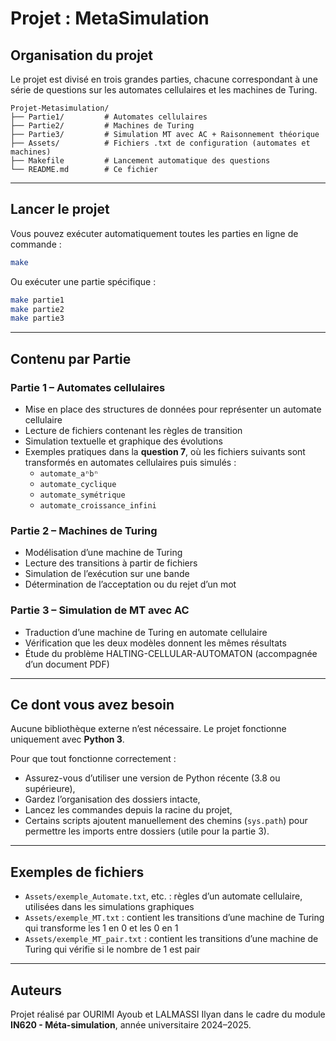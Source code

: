# Projet : MetaSimulation

## Organisation du projet

Le projet est divisé en trois grandes parties, chacune correspondant à une série de questions sur les automates cellulaires et les machines de Turing.

```
Projet-Metasimulation/
├── Partie1/         # Automates cellulaires
├── Partie2/         # Machines de Turing
├── Partie3/         # Simulation MT avec AC + Raisonnement théorique
├── Assets/          # Fichiers .txt de configuration (automates et machines)
├── Makefile         # Lancement automatique des questions
└── README.md        # Ce fichier
```

---

## Lancer le projet

Vous pouvez exécuter automatiquement toutes les parties en ligne de commande :

```bash
make
```

Ou exécuter une partie spécifique :

```bash
make partie1
make partie2
make partie3
```

---

##  Contenu par Partie

### Partie 1 – Automates cellulaires

- Mise en place des structures de données pour représenter un automate cellulaire
- Lecture de fichiers contenant les règles de transition
- Simulation textuelle et graphique des évolutions
- Exemples pratiques dans la **question 7**, où les fichiers suivants sont transformés en automates cellulaires puis simulés :
  - `automate_aⁿbⁿ`
  - `automate_cyclique`
  - `automate_symétrique`
  - `automate_croissance_infini`

### Partie 2 – Machines de Turing

- Modélisation d’une machine de Turing
- Lecture des transitions à partir de fichiers
- Simulation de l’exécution sur une bande
- Détermination de l’acceptation ou du rejet d’un mot

### Partie 3 – Simulation de MT avec AC

- Traduction d’une machine de Turing en automate cellulaire
- Vérification que les deux modèles donnent les mêmes résultats
- Étude du problème HALTING-CELLULAR-AUTOMATON (accompagnée d’un document PDF)

---

## Ce dont vous avez besoin

Aucune bibliothèque externe n’est nécessaire. Le projet fonctionne uniquement avec **Python 3**.

Pour que tout fonctionne correctement :
- Assurez-vous d’utiliser une version de Python récente (3.8 ou supérieure),
- Gardez l’organisation des dossiers intacte,
- Lancez les commandes depuis la racine du projet,
- Certains scripts ajoutent manuellement des chemins (`sys.path`) pour permettre les imports entre dossiers (utile pour la partie 3).

---

## Exemples de fichiers

- `Assets/exemple_Automate.txt`, etc. : règles d’un automate cellulaire, utilisées dans les simulations graphiques
- `Assets/exemple_MT.txt` : contient les transitions d’une machine de Turing qui transforme les 1 en 0 et les 0 en 1
- `Assets/exemple_MT_pair.txt` : contient les transitions d’une machine de Turing qui vérifie si le nombre de 1 est pair

---

## Auteurs

Projet réalisé par OURIMI Ayoub et LALMASSI Ilyan  dans le cadre du module **IN620 - Méta-simulation**, année universitaire 2024–2025.